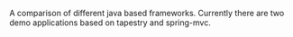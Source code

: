 A comparison of different java based frameworks. Currently there are two demo applications based on tapestry and spring-mvc.
